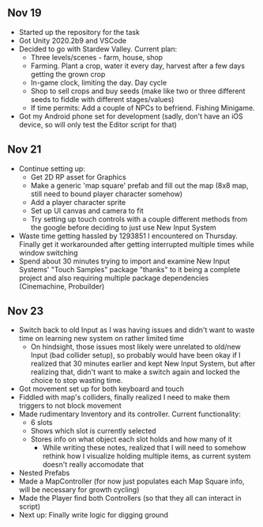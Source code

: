 ## Nov 19

* Started up the repository for the task
* Got Unity 2020.2b9 and VSCode
* Decided to go with Stardew Valley. Current plan:
  * Three levels/scenes - farm, house, shop
  * Farming. Plant a crop, water it every day, harvest after a few days getting the grown crop
  * In-game clock, limiting the day. Day cycle
  * Shop to sell crops and buy seeds (make like two or three different seeds to fiddle with different stages/values)
  * If time permits: Add a couple of NPCs to befriend. Fishing Minigame.
* Got my Android phone set for development (sadly, don't have an iOS device, so will only test the Editor script for that)

## Nov 21

* Continue setting up:
  * Get 2D RP asset for Graphics
  * Make a generic 'map square' prefab and fill out the map (8x8 map, still need to bound player character somehow)
  * Add a player character sprite
  * Set up UI canvas and camera to fit
  * Try setting up touch controls with a couple different methods from the google before deciding to just use New Input System
* Waste time getting hassled by 1293851 I encountered on Thursday. Finally get it workarounded after getting interrupted multiple times while window switching
* Spend about 30 minutes trying to import and examine New Input Systems' "Touch Samples" package "thanks" to it being a complete project and also requiring multiple package dependencies (Cinemachine, Probuilder)

## Nov 23

* Switch back to old Input as I was having issues and didn't want to waste time on learning new system on rather limited time
  * On hindsight, those issues most likely were unrelated to old/new Input (bad collider setup), so probably would have been okay if I realized that 30 minutes earlier and kept New Input System, but after realizing that, didn't want to make a switch again and locked the choice to stop wasting time.
* Got movement set up for both keyboard and touch
* Fiddled with map's colliders, finally realized I need to make them triggers to not block movement
* Made rudimentary Inventory and its controller. Current functionality: 
  * 6 slots
  * Shows which slot is currently selected
  * Stores info on what object each slot holds and how many of it 
    * While writing these notes, realized that I will need to somehow rethink how I visualize holding multiple items, as current system doesn't really accomodate that
* Nested Prefabs
* Made a MapController (for now just populates each Map Square info, will be necessary for growth cycling)
* Made the Player find both Controllers (so that they all can interact in script)
* Next up: Finally write logic for digging ground
